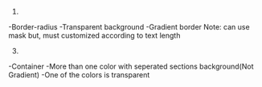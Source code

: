 1.
-Border-radius
-Transparent background
-Gradient border
Note: can use mask but, must customized according to text length

3.
-Container
-More than one color with seperated sections background(Not Gradient)
-One of the colors is transparent
